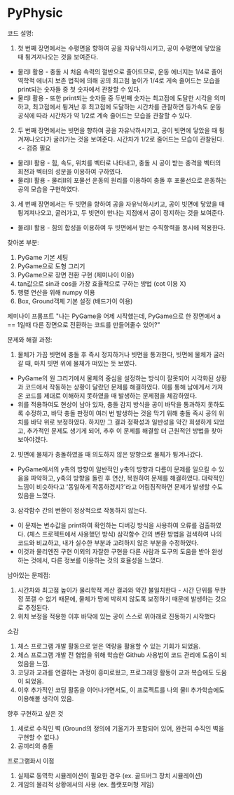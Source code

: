 # PyPhysic
코드 설명:
1. 첫 번째 장면에서는 수평면을 향하여 공을 자유낙하시키고, 공이 수평면에 닿았을 때 튕겨져나오는 것을 보여준다.
- 물리I 활용 - 충돌 시 처음 속력의 절반으로 줄어드므로, 운동 에너지는 1/4로 줄어 역학적 에너지 보존 법칙에 의해 공의 최고점 높이가 1/4로 게속 줄어드는 모습을 print되는 숫자들 중 첫 숫자에서 관찰할 수 있다.
- 물리I 활용 - 또한 print되는 숫자들 중 두번째 숫자는 최고점에 도달한 시각을 의미하고, 최고점에서 튕겨난 후 최고점에 도달하는 시간차를 관찰하면 등가속도 운동 공식에 따라 시간차가 약 1/2로 계속 줄어드는 모습을 관찰할 수 있다.
2. 두 번째 장면에서는 빗면을 향하여 공을 자유낙하시키고, 공이 빗면에 닿았을 때 튕겨져나오다가 굴러가는 것을 보여준다. 시간차가 1/2로 줄어드는 모습이 관찰된다. <- 검증 필요
- 물리II 활용 - 힘, 속도, 위치를 벡터로 나타내고, 충돌 시 공이 받는 충격을 벡터의 회전과 벡터의 성분을 이용하여 구하였다.
- 물리II 활용 - 물리II의 포물선 운동의 원리를 이용하여 충돌 후 포물선으로 운동하는 공의 모습을 구현하였다.
3. 세 번째 장면에서는 두 빗면을 향하여 공을 자유낙하시키고, 공이 빗면에 닿았을 때 튕겨져나오고, 굴러가고, 두 빗면이 만나는 지점에서 공이 정지하는 것을 보여준다.
- 물리II 활용 - 힘의 합성을 이용하여 두 빗면에서 받는 수직항력을 동시에 적용한다.


찾아본 부분:
1. PyGame 기본 세팅
2. PyGame으로 도형 그리기
3. PyGame으로 장면 전환 구현 (제미나이 이용)
4. tan값으로 sin과 cos을 가장 효율적으로 구하는 방법 (cot 이용 X)
5. 행렬 연산을 위해 numpy 이용
6. Box, Ground객체 기본 설정 (배드가이 이용)

제미나이 프롬프트
"나는 PyGame을 어제 시작했는데, PyGame으로 한 장면에서 a == 1일때 다른 장면으로 전환하는 코드를 만들어줄수 있어?"

문제와 해결 과정:
1. 물체가 가끔 빗면에 충돌 후 즉시 정지하거나 빗면을 통과한다, 빗면에 물체가 굴러갈 때, 마치 빗면 위에 물체가 떠있는 듯 보였다.
- PyGame의 원 그리기에서 물체의 중심을 설정하는 방식이 잘못되어 시각화된 상황과 코드에서 작동하는 상황이 달랐던 문제를 해결하였다.
이를 통해 남에게서 가져온 코드를 제대로 이해하지 못하였을 때 발생하는 문제점을 체감하였다.
- 위를 적용하여도 현상이 남아 있자, 충돌 감지 방식을 공이 바닥을 통과하지 못하도록 수정하고, 바닥 충돌 판정이 여러 번 발생하는 것을 막기 위해 충돌 즉시 공의 위치를 바닥 위로 보정하였다.
하지만 그 결과 정확성과 일반성을 약간 희생하게 되었고, 추가적인 문제도 생기게 되어, 추후 이 문제를 해결할 더 근원적인 방법을 찾아보아야겠다.
2. 빗면에 물체가 충돌하였을 때 의도하지 않은 방향으로 물체가 튕겨나갔다.
- PyGame에서의 y축의 방향이 일반적인 y축의 방향과 다름이 문제를 일으킬 수 있음을 파악하고, y축의 방향을 돌린 후 연산, 복원하여 문제를 해결하였다.
대략적인 느낌이 비슷하다고 '동일하게 작동하겠지?'라고 어림짐작하면 문제가 발생할 수도 있음을 느꼈다.
3. 삼각함수 간의 변환이 정상적으로 작동하지 않는다.
- 이 문제는 변수값을 print하여 확인하는 디버깅 방식을 사용하여 오류를 검출하였다. (체스 프로젝트에서 사용했던 방식) 삼각함수 간의 변환 방법을 검색하여 나의 코드와 비교하고, 내가 실수한 부분과 고려하지 않은 부분을 수정하였다.
- 이것과 물리엔진 구현 이외의 자잘한 구현을 다른 사람과 도구의 도움을 받아 완성하는 것에서, 다른 정보를 이용하는 것의 효율성을 느꼈다. 

남아있는 문제점:
1. 시간차와 최고점 높이가 물리학적 계산 결과와 약간 불일치한다 - 시간 단위를 무한정 쪼갤 수 없기 때문에, 물체가 땅에 박히지 않도록 보정하기 때문에 발생하는 것으로 추정된다.
2. 위치 보정을 적용한 이후 바닥에 있는 공이 스스로 위아래로 진동하기 시작했다

소감
1. 체스 프로그램 개발 활동으로 얻은 역량을 활용할 수 있는 기회가 되었음.
2. 체스 프로그램 개발 전 협업을 위해 학습한 Github 사용법이 코드 관리에 도움이 되었음을 느낌.
3. 코딩과 교과를 연결하는 과정이 흥미로웠고, 프로그래밍 활동이 교과 복습에도 도움이 되었음.
4. 이후 추가적인 코딩 활동을 이어나가면서도, 이 프로젝트를 나의 물II 추가학습에도 이용해볼 생각이 있음.

향후 구현하고 싶은 것
1. 세로로 수직인 벽 (Ground의 정의에 기울기가 포함되어 있어, 완전히 수직인 벽을 구현할 수 없다.)
2. 공끼리의 충돌

프로그램화시 이점
1. 실제로 동역학 시뮬레이션이 필요한 경우 (ex. 골드버그 장치 시뮬레이션)
2. 게임의 물리적 상황에서의 사용 (ex. 플랫포머형 게임)
